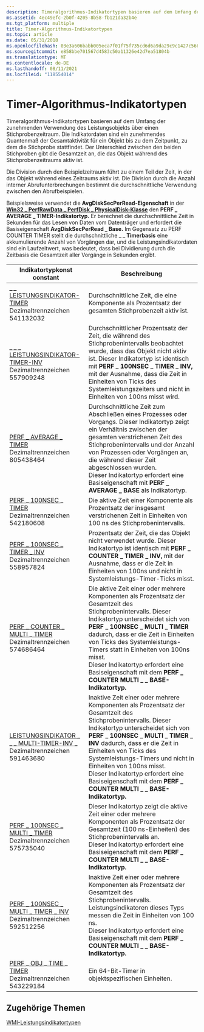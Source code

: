 ```yaml
---
description: Timeralgorithmus-Indikatortypen basieren auf dem Umfang der zunehmenden Verwendung des Leistungsobjekts über einen Stichprobenzeitraum.
ms.assetid: 4ec49efc-2b0f-4205-8b58-fb121da32b4e
ms.tgt_platform: multiple
title: Timer-Algorithmus-Indikatortypen
ms.topic: article
ms.date: 05/31/2018
ms.openlocfilehash: 03e3a606babb005eca7f01f75f735cd6d6a9da29c9c1427c56614c318f9465f4
ms.sourcegitcommit: e858bbe701567d4583c50a11326e42d7ea51804b
ms.translationtype: MT
ms.contentlocale: de-DE
ms.lasthandoff: 08/11/2021
ms.locfileid: "118554014"
---
```

# <a name="timer-algorithm-counter-types"></a>Timer-Algorithmus-Indikatortypen

Timeralgorithmus-Indikatortypen basieren auf dem Umfang der zunehmenden Verwendung des Leistungsobjekts über einen Stichprobenzeitraum. Die Indikatordaten sind ein zunehmendes Quantenmaß der Gesamtaktivität für ein Objekt bis zu dem Zeitpunkt, zu dem die Stichprobe stattfindet. Der Unterschied zwischen den beiden Stichproben gibt die Gesamtzeit an, die das Objekt während des Stichprobenzeitraums aktiv ist.

Die Division durch den Beispielzeitraum führt zu einem Teil der Zeit, in der das Objekt während eines Zeitraums aktiv ist. Die Division durch die Anzahl interner Abrufunterbrechungen bestimmt die durchschnittliche Verwendung zwischen den Abrufbeispielen.

Beispielsweise verwendet die **AvgDiskSecPerRead-Eigenschaft** in der [**Win32 \_ PerfRawData \_ PerfDisk \_ PhysicalDisk-Klasse**](/previous-versions//aa394308(v=vs.85)) den **PERF \_ AVERAGE \_ TIMER-Indikatortyp.** Er berechnet die durchschnittliche Zeit in Sekunden für das Lesen von Daten vom Datenträger und erfordert die Basiseigenschaft **AvgDiskSecPerRead \_ Base.** Im Gegensatz zu PERF COUNTER TIMER stellt die durchschnittliche **\_ \_ Timerbasis** eine akkumulierende Anzahl von Vorgängen dar, und die Leistungsindikatordaten sind ein Laufzeitwert, was bedeutet, dass bei Dividierung durch die Zeitbasis die Gesamtzeit aller Vorgänge in Sekunden ergibt.



| Indikatortypkonst constant                                                                                                      | Beschreibung                                                                                                                                                                                                                                                                                                                                                                                          |
|----------------------------------------------------------------------------------------------------------------------------|------------------------------------------------------------------------------------------------------------------------------------------------------------------------------------------------------------------------------------------------------------------------------------------------------------------------------------------------------------------------------------------------------|
| [\_ \_ LEISTUNGSINDIKATOR-TIMER](/previous-versions/windows/it-pro/windows-server-2003/cc785636(v=ws.10))<br/> Dezimaltrennzeichen 541132032<br/>             | Durchschnittliche Zeit, die eine Komponente als Prozentsatz der gesamten Stichprobenzeit aktiv ist.<br/>                                                                                                                                                                                                                                                                                                         |
| [\_ \_ \_ LEISTUNGSINDIKATOR-TIMER-INV](/previous-versions/windows/it-pro/windows-server-2003/cc785636(v=ws.10))<br/> Dezimaltrennzeichen 557909248<br/>        | Durchschnittlicher Prozentsatz der Zeit, die während des Stichprobenintervalls beobachtet wurde, dass das Objekt nicht aktiv ist. Dieser Indikatortyp ist identisch mit **PERF \_ 100NSEC \_ TIMER \_ INV,** mit der Ausnahme, dass die Zeit in Einheiten von Ticks des Systemleistungszeiters und nicht in Einheiten von 100ns misst wird.<br/>                                                                                                                       |
| [PERF \_ AVERAGE \_ TIMER](/previous-versions/windows/it-pro/windows-server-2003/cc785636(v=ws.10))<br/> Dezimaltrennzeichen 805438464<br/>             | Durchschnittliche Zeit zum Abschließen eines Prozesses oder Vorgangs. Dieser Indikatortyp zeigt ein Verhältnis zwischen der gesamten verstrichenen Zeit des Stichprobenintervalls und der Anzahl von Prozessen oder Vorgängen an, die während dieser Zeit abgeschlossen wurden.<br/> Dieser Indikatortyp erfordert eine Basiseigenschaft mit **PERF \_ AVERAGE \_ BASE** als Indikatortyp.<br/>                                                                         |
| [PERF \_ 100NSEC \_ TIMER](/previous-versions/windows/it-pro/windows-server-2003/cc785636(v=ws.10))<br/> Dezimaltrennzeichen 542180608<br/>             | Die aktive Zeit einer Komponente als Prozentsatz der insgesamt verstrichenen Zeit in Einheiten von 100 ns des Stichprobenintervalls.<br/>                                                                                                                                                                                                                                                                          |
| [PERF \_ 100NSEC \_ TIMER \_ INV](/previous-versions/windows/it-pro/windows-server-2003/cc785636(v=ws.10))<br/> Dezimaltrennzeichen 558957824<br/>        | Prozentsatz der Zeit, die das Objekt nicht verwendet wurde. Dieser Indikatortyp ist identisch mit **PERF \_ COUNTER \_ TIMER \_ INV,** mit der Ausnahme, dass er die Zeit in Einheiten von 100ns und nicht in Systemleistungs-Timer-Ticks misst.<br/>                                                                                                                                                                                   |
| [PERF \_ COUNTER \_ MULTI \_ TIMER](/previous-versions/windows/it-pro/windows-server-2003/cc785636(v=ws.10))<br/> Dezimaltrennzeichen 574686464<br/>      | Die aktive Zeit einer oder mehrere Komponenten als Prozentsatz der Gesamtzeit des Stichprobenintervalls. Dieser Indikatortyp unterscheidet sich von **PERF \_ 100NSEC \_ MULTI \_ TIMER** dadurch, dass er die Zeit in Einheiten von Ticks des Systemleistungs-Timers statt in Einheiten von 100ns misst.<br/> Dieser Indikatortyp erfordert eine Basiseigenschaft mit dem **PERF \_ COUNTER MULTI \_ \_ BASE-Indikatortyp.**<br/>        |
| [LEISTUNGSINDIKATOR \_ \_ \_ MULTI-TIMER-INV \_](/previous-versions/windows/it-pro/windows-server-2003/cc785636(v=ws.10))<br/> Dezimaltrennzeichen 591463680<br/> | Inaktive Zeit einer oder mehrere Komponenten als Prozentsatz der Gesamtzeit des Stichprobenintervalls. Dieser Indikatortyp unterscheidet sich von **PERF \_ 100NSEC \_ MULTI \_ TIMER \_ INV** dadurch, dass er die Zeit in Einheiten von Ticks des Systemleistungs-Timers und nicht in Einheiten von 100ns misst.<br/> Dieser Indikatortyp erfordert eine Basiseigenschaft mit dem **PERF \_ COUNTER MULTI \_ \_ BASE-Indikatortyp.**<br/> |
| [PERF \_ 100NSEC \_ MULTI \_ TIMER](/previous-versions/windows/it-pro/windows-server-2003/cc785636(v=ws.10))<br/> Dezimaltrennzeichen 575735040<br/>      | Dieser Indikatortyp zeigt die aktive Zeit einer oder mehrere Komponenten als Prozentsatz der Gesamtzeit (100 ns-Einheiten) des Stichprobenintervalls an.<br/> Dieser Indikatortyp erfordert eine Basiseigenschaft mit dem **PERF \_ COUNTER MULTI \_ \_ BASE-Indikatortyp.**<br/>                                                                                                                                     |
| [PERF \_ 100NSEC \_ MULTI \_ TIMER \_ INV](/previous-versions/windows/it-pro/windows-server-2003/cc785636(v=ws.10))<br/> Dezimaltrennzeichen 592512256<br/> | Inaktive Zeit einer oder mehrere Komponenten als Prozentsatz der Gesamtzeit des Stichprobenintervalls. Leistungsindikatoren dieses Typs messen die Zeit in Einheiten von 100 ns.<br/> Dieser Indikatortyp erfordert eine Basiseigenschaft mit dem **PERF \_ COUNTER MULTI \_ \_ BASE-Indikatortyp.**<br/>                                                                                                                          |
| [PERF \_ OBJ \_ TIME \_ TIMER](/previous-versions/windows/it-pro/windows-server-2003/cc785636(v=ws.10))<br/> Dezimaltrennzeichen 543229184<br/>           | Ein 64-Bit-Timer in objektspezifischen Einheiten.<br/>                                                                                                                                                                                                                                                                                                                                                  |



 

## <a name="related-topics"></a>Zugehörige Themen

<dl> <dt>

[WMI-Leistungsindikatortypen](wmi-performance-counter-types.md)
</dt> </dl>

 

